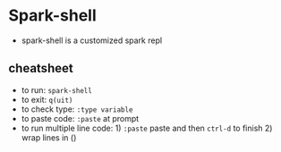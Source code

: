 # Spark-shell 

* spark-shell is a customized spark repl
 
## cheatsheet
- to run:  `spark-shell`
- to exit: `q(uit)`
- to check type: `:type variable`
- to paste code: `:paste` at prompt
- to run multiple line code: 1) `:paste` paste and then `ctrl-d` to finish 2) wrap lines in ()
